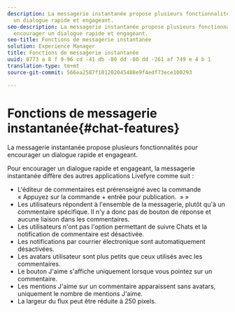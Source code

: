 ```yaml
---
description: La messagerie instantanée propose plusieurs fonctionnalités pour encourager
  un dialogue rapide et engageant.
seo-description: La messagerie instantanée propose plusieurs fonctionnalités pour
  encourager un dialogue rapide et engageant.
seo-title: Fonctions de messagerie instantanée
solution: Experience Manager
title: Fonctions de messagerie instantanée
uuid: 8773 a 8 f 9-96 cd -41 db -80 dd -80 dd -261 af 749 e 4 b 1
translation-type: tm+mt
source-git-commit: 566ea2587f101202045488e9f4edf73ece100293

---
```



# Fonctions de messagerie instantanée{#chat-features}

La messagerie instantanée propose plusieurs fonctionnalités pour encourager un dialogue rapide et engageant.



Pour encourager un dialogue rapide et engageant, la messagerie instantanée diffère des autres applications Livefyre comme suit :

* L'éditeur de commentaires est prérenseigné avec la commande « Appuyez sur la commande + entrée pour publication.  » »
* Les utilisateurs répondent à l'ensemble de la messagerie, plutôt qu'à un commentaire spécifique. Il n'y a donc pas de bouton de réponse et aucune liaison dans les commentaires.
* Les utilisateurs n'ont pas l'option permettant de suivre Chats et la notification de commentaire est désactivée.
* Les notifications par courrier électronique sont automatiquement désactivées.
* Les avatars utilisateur sont plus petits que ceux utilisés avec les commentaires.
* Le bouton J'aime s'affiche uniquement lorsque vous pointez sur un commentaire.
* Les mentions J'aime sur un commentaire apparaissent sans avatars, uniquement le nombre de mentions J'aime.
* La largeur du flux peut être réduite à 250 pixels.

